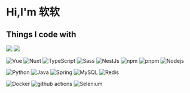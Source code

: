 # Hi,l'm 软软

## Things I code with

![](https://github-readme-stats.vercel.app/api?username=ruanbw&show_icons=true&count_private=true&hide=prs&theme=default_repocard?colors=#fff)
![](https://github-readme-stats.vercel.app/api/top-langs/?username=ruanbw)

<p>
  <img alt="Vue" src="https://img.shields.io/badge/-Vue-41B883?style=flat-square&logo=Vue&logoColor=white" />
  <img alt="Nuxt" src="https://img.shields.io/badge/Nuxt-002E3B?logo=nuxt&logoColor=#00DC82" />
  <img alt="TypeScript" src="https://img.shields.io/badge/-TypeScript-3178C6?style=flat-square&logo=typescript&logoColor=white" />
  <img alt="Sass" src="https://img.shields.io/badge/-Sass-CC6699?style=flat-square&logo=sass&logoColor=white" />
  <img alt="NestJs" src="https://img.shields.io/badge/-NestJs-E0234E?style=flat-square&logo=nestjs&logoColor=white" />
  <img alt="npm" src="https://img.shields.io/badge/-NPM-CB3837?style=flat-square&logo=npm&logoColor=white" />
  <img alt="pnpm" src="https://img.shields.io/badge/-PNPM-F69220?style=flat-square&logo=pnpm&logoColor=white" />
  <img alt="Nodejs" src="https://img.shields.io/badge/-Nodejs-5FA04E?style=flat-square&logo=Node.js&logoColor=white" />
</p>
<p>
  <img alt="Python" src="https://img.shields.io/badge/Python-3776AB?logo=python&logoColor=fff" />
  <img alt="Java" src="https://img.shields.io/badge/Java-%23ED8B00.svg?logo=openjdk&logoColor=white" />
  <img alt="Spring" src="https://img.shields.io/badge/-Spring-6DB33F?style=flat-square&logo=Spring&logoColor=white" />
  <img alt="MySQL" src="https://img.shields.io/badge/-MySQL-4479A1?style=flat-square&logo=MySQL&logoColor=white" />
  <img alt="Redis" src="https://img.shields.io/badge/-Redis-DC382D?style=flat-square&logo=Redis&logoColor=white" />
</p>
<p>
  <img alt="Docker" src="https://img.shields.io/badge/-Docker-2496ED?style=flat-square&logo=docker&logoColor=white" />
  <img alt="github actions" src="https://img.shields.io/badge/-Github_Actions-2088FF?style=flat-square&logo=github-actions&logoColor=white" />
  <img alt="Selenium" src="https://img.shields.io/badge/Selenium-43B02A?logo=selenium&logoColor=fff" />
</p>
